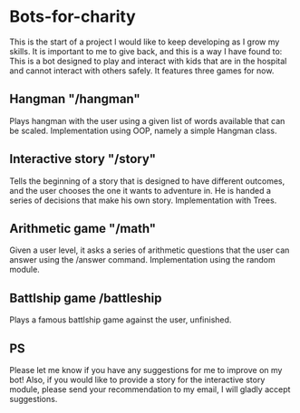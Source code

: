 # Bots-for-charity
This is the start of a project I would like to keep developing as I grow my skills. It is important to me to give back, and this is a way I have found to:
This is a bot designed to play and interact with kids that are in the hospital and cannot interact with others safely.
It features three games for now.

## Hangman "/hangman"
Plays hangman with the user using a given list of words available that can be scaled. Implementation using OOP, namely a simple Hangman class.

## Interactive story "/story"
Tells the beginning of a story that is designed to have different outcomes, and the user chooses the one it wants to adventure in. He is handed a series of decisions that make his own story. Implementation with Trees.

## Arithmetic game "/math"
Given a user level, it asks a series of arithmetic questions that the user can answer using the /answer command. Implementation using the random module.

## Battlship game /battleship
Plays a famous battlship game against the user, unfinished.

## PS
Please let me know if you have any suggestions for me to improve on my bot! Also, if you would like to provide a story for the interactive story module, please send your recommendation to my email, I will gladly accept suggestions.
